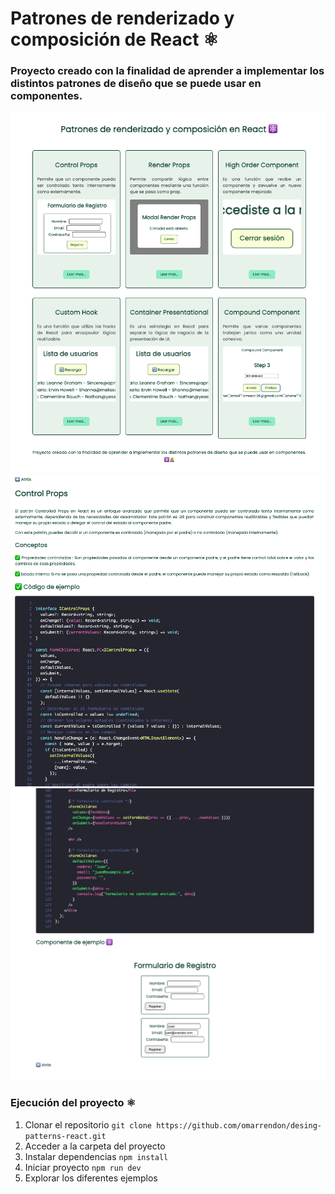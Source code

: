 # Patrones de renderizado y composición de React ⚛️

### Proyecto creado con la finalidad de aprender a implementar los distintos patrones de diseño que se puede usar en componentes.

![Home page](./src/assets/home-image.png)
![Home page](./src/assets/ejemplo1.png)
![Home page](./src/assets/ejemplo2.png)

### Ejecución del proyecto ⚛️

1. Clonar el repositorio `git clone https://github.com/omarrendon/desing-patterns-react.git`
2. Acceder a la carpeta del proyecto
3. Instalar dependencias `npm install`
4. Iniciar proyecto `npm run dev`
5. Explorar los diferentes ejemplos
